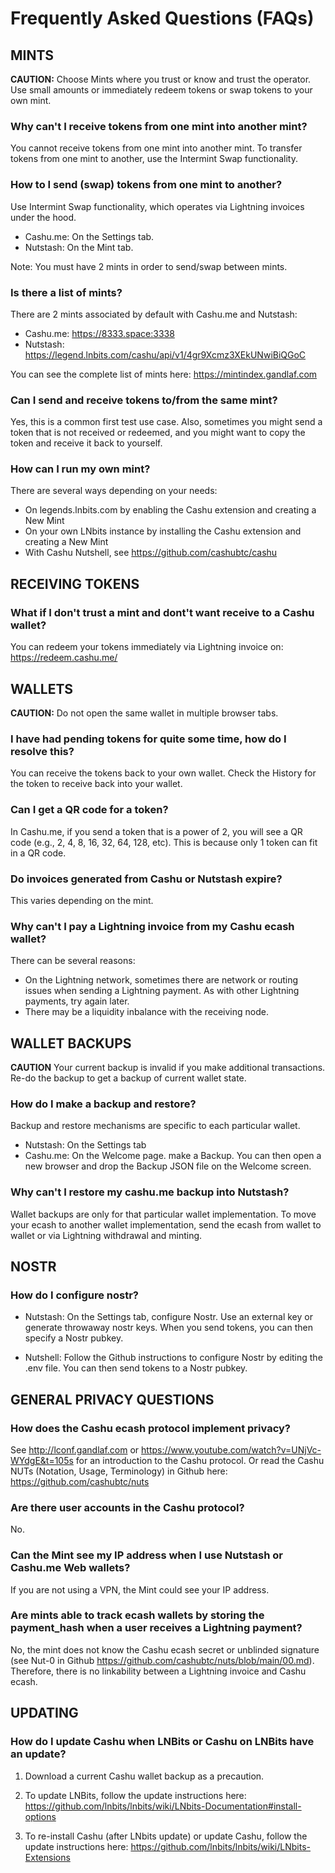 
# Frequently Asked Questions (FAQs)

## MINTS

**CAUTION:** Choose Mints where you trust or know and trust the operator.  Use small amounts or immediately redeem tokens or swap tokens to your own mint.

### Why can't I receive tokens from one mint into another mint?

You cannot receive tokens from one mint into another mint.  To transfer tokens from one mint to another, use the Intermint Swap functionality. 

### How to I send (swap) tokens from one mint to another?

Use Intermint Swap functionality, which operates via Lightning invoices under the hood.
* Cashu.me: On the Settings tab.
* Nutstash: On the Mint tab. 

Note: You must have 2 mints in order to send/swap between mints.

### Is there a list of mints?

There are 2 mints associated by default with Cashu.me and Nutstash: 
* Cashu.me:  https://8333.space:3338 
* Nutstash:  https://legend.lnbits.com/cashu/api/v1/4gr9Xcmz3XEkUNwiBiQGoC 

You can see the complete list of mints here: https://mintindex.gandlaf.com 

### Can I send and receive tokens to/from the same mint?

Yes, this is a common first test use case.  Also, sometimes you might send a token that is not received or redeemed, and you might want to copy the token and receive it back to yourself.

### How can I run my own mint?

There are several ways depending on your needs:
* On legends.lnbits.com by enabling the Cashu extension and creating a New Mint
* On your own LNbits instance by installing the Cashu extension and creating a New Mint
* With Cashu Nutshell, see https://github.com/cashubtc/cashu 

## RECEIVING TOKENS

###  What if I don't trust a mint and dont't want receive to a Cashu wallet?

 You can redeem your tokens immediately via Lightning invoice on: https://redeem.cashu.me/

## WALLETS
    
**CAUTION:** Do not open the same wallet in multiple browser tabs.
 
###  I have had pending tokens for quite some time, how do I resolve this?

 You can receive the tokens back to your own wallet. Check the History for the token to receive back into your wallet.

###  Can I get a QR code for a token?

 In Cashu.me, if you send a token that is a power of 2, you will see a QR code (e.g., 2, 4, 8, 16, 32, 64, 128, etc). This is because only 1 token can fit in a QR code.

### Do invoices generated from Cashu or Nutstash expire?

 This varies depending on the mint. 

###  Why can't I pay a Lightning invoice from my Cashu ecash wallet? 

 There can be several reasons:
* On the Lightning network, sometimes there are network or routing issues when sending a Lightning payment. As with other Lightning payments, try again later. 
* There may be a liquidity inbalance with the receiving node. 

## WALLET BACKUPS

**CAUTION** Your current backup is invalid if you make additional transactions.  Re-do the backup to get a backup of current wallet state.

###  How do I make a backup and restore?

  Backup and restore mechanisms are specific to each particular wallet.
* Nutstash: On the Settings tab
* Cashu.me: On the Welcome page. make a Backup.  You can then open a new browser and drop the Backup JSON file on the Welcome screen.  

### Why can't I restore my cashu.me backup into Nutstash? 

 Wallet backups are only for that particular wallet implementation. To move your ecash to another wallet implementation, send the ecash from wallet to wallet or via Lightning withdrawal and minting.

## NOSTR

### How do I configure nostr?

* Nutstash: On the Settings tab, configure Nostr. Use an external key or generate throwaway nostr keys. When you send tokens, you can then specify a Nostr pubkey. 

* Nutshell: Follow the Github instructions to configure Nostr by editing the .env file. You can then send tokens to a Nostr pubkey.

## GENERAL PRIVACY QUESTIONS

### How does the Cashu ecash protocol implement privacy?

 See http://lconf.gandlaf.com or https://www.youtube.com/watch?v=UNjVc-WYdgE&t=105s for an introduction to the Cashu protocol. Or read the Cashu NUTs (Notation, Usage, Terminology) in Github here: https://github.com/cashubtc/nuts

### Are there user accounts in the Cashu protocol?

 No.

### Can the Mint see my IP address when I use Nutstash or Cashu.me Web wallets?

 If you are not using a VPN, the Mint could see your IP address.

### Are mints able to track ecash wallets by storing the payment_hash when a user receives a Lightning payment?

 No, the mint does not know the Cashu ecash secret or unblinded signature (see Nut-0 in Github https://github.com/cashubtc/nuts/blob/main/00.md). Therefore, there is no linkability between a Lightning invoice and Cashu ecash.  

## UPDATING

### How do I update Cashu when LNBits or Cashu on LNBits have an update?
1. Download a current Cashu wallet backup as a precaution.
2. To update LNBits, follow the update instructions here:
https://github.com/lnbits/lnbits/wiki/LNbits-Documentation#install-options

3. To re-install Cashu (after LNbits update) or update Cashu, follow the update instructions here:
https://github.com/lnbits/lnbits/wiki/LNbits-Extensions
    
